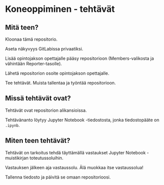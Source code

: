 # Koneoppiminen - tehtävät

## Mitä teen?

Kloonaa tämä repositorio. 

Aseta näkyvyys GitLabissa privaatiksi.  

Lisää opintojakson opettajalle pääsy repositorioon (Members-valikosta ja vähintään Reporter-tasolle).

Lähetä repositorion osoite opintojakson opettajalle.

Tee tehtävät. Muista tallentaa ja työntää repositorioon. 

## Missä tehtävät ovat?

Tehtävät ovat repositorion alikansioissa. 

Tehtävänanto löytyy Jupyter Notebook -tiedostosta, jonka tiedostopääte on `.ipynb`.

## Miten teen tehtävät?

Tehtävät on tarkoitus tehdä täyttämällä vastaukset Jupyter Notebook -muistikirjan toteutussoluihin. 

Vastauksen jälkeen aja vastaussolu. Älä muokkaa itse vastaussolua!

Tallenna tiedosto ja päivitä se omaan repositorioosi.

